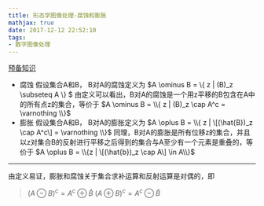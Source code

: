 ```yaml
---
title: 形态学图像处理-腐蚀和膨胀
mathjax: true
date: 2017-12-12 22:52:10
tags:
- 数字图像处理
---
```

[预备知识](../形态学图像处理-预备知识)
- 腐蚀
假设集合A和B， B对A的腐蚀定义为 $A \ominus B = \\{ z | (B)_z \subseteq A \\} $
由定义可以看出，B对A的腐蚀是一个用z平移的B包含在A中的所有点z的集合，等价于 $A \ominus B = \\{ z | (B)_z \cap A^c = \varnothing \\}$
- 膨胀
假设集合A和B， B对A的膨胀定义为 $A \oplus B = \\{ z | \[(\hat{B})_z \cap A^c\] = \varnothing \\}$
同理，B对A的膨胀是所有位移z的集合，并且以z对集合B的反射进行平移之后得到的集合与A至少有一个元素是重叠的，等价于 $A \oplus B = \\{z | \[(\hat{b})_z \cap A\] \in A\\}$
***
由定义易证，膨胀和腐蚀关于集合求补运算和反射运算是对偶的，即
> $(A \ominus B)^c = A^c \oplus \hat{B}$
> $(A \oplus B)^c = A^c \ominus \hat{B}$